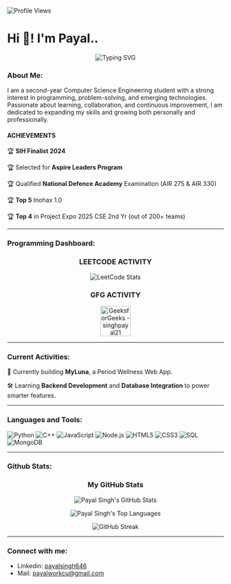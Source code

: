![Profile Views](https://komarev.com/ghpvc/?username=Payal1907&color=green)
<h1 align="left">Hi 👋! I'm Payal..</h1>
<p align="center">
  <img src="https://readme-typing-svg.herokuapp.com?font=Montserrat+ExtraBold&size=26&duration=1000&pause=500&color=FF007F&center=true&vCenter=true&width=500&lines=I+love+to+code+💻;I+am+a+cadet+🎖️;I+love+to+learn+📚" alt="Typing SVG" />
</p>
<h3 align="left">About Me: </h3>
<p>I am a second-year Computer Science Engineering student with a strong interest in programming, problem-solving, and emerging technologies. Passionate about learning, collaboration, and continuous improvement, I am dedicated to expanding my skills and growing both personally and professionally.</p>

<h4 align="left">ACHIEVEMENTS </h4>

🏆 **SIH Finalist 2024**

🏆 Selected for **Aspire Leaders Program**

🏆 Qualified **National Defence Academy** Examination (AIR 275 & AIR 330)

🏆 **Top 5** Inohax 1.0

🏆 **Top 4** in Project Expo 2025 CSE 2nd Yr (out of 200+ teams)

<hr>
<h3 align="left">Programming Dashboard:</h3>

<h3 align="center">LEETCODE ACTIVITY</h3>
<p align="center">
  <img src="https://leetcard.jacoblin.cool/singhpayal21" alt="LeetCode Stats" />
</p>
<h3 align="center">GFG ACTIVITY</h3>
<p align="center">
  <a href="https://auth.geeksforgeeks.org/user/singhpayal21" target="blank">
    <img align="center" src="https://upload.wikimedia.org/wikipedia/commons/4/43/GeeksforGeeks.svg" alt="GeeksforGeeks - singhpayal21" height="70" />
  </a>
</p>

  
<hr>

<h3 align="left">Current Activities:</h3>

🚀 Currently building **MyLuna**, a Period Wellness Web App.

🛠️ Learning **Backend Development** and **Database Integration** to power smarter features.

<hr>
<h3 align="left">Languages and Tools:</h3>

![Python](https://img.shields.io/badge/Python-3776AB?style=for-the-badge&logo=python&logoColor=white)
![C++](https://img.shields.io/badge/C++-00599C?style=for-the-badge&logo=c%2B%2B&logoColor=white)
![JavaScript](https://img.shields.io/badge/JavaScript-F7DF1E?style=for-the-badge&logo=javascript&logoColor=black)
![Node.js](https://img.shields.io/badge/Node.js-339933?style=for-the-badge&logo=node.js&logoColor=white)
![HTML5](https://img.shields.io/badge/HTML5-E34F26?style=for-the-badge&logo=html5&logoColor=white)
![CSS3](https://img.shields.io/badge/CSS3-1572B6?style=for-the-badge&logo=css3&logoColor=white)
![SQL](https://img.shields.io/badge/SQL-808080?style=for-the-badge)
![MongoDB](https://img.shields.io/badge/MongoDB-47A248?style=for-the-badge&logo=mongodb&logoColor=white)
<hr>
<h3 align="left">Github Stats:</h3>
<h3 align="center">My GitHub Stats</h3>
<p align="center">
  <img src="https://github-readme-stats.vercel.app/api?username=Payal1907&show_icons=true&theme=radical" alt="Payal Singh's GitHub Stats" />
</p>
<p align="center">
  <img src="https://github-readme-stats.vercel.app/api/top-langs/?username=Payal1907&layout=compact&theme=radical" alt="Payal Singh's Top Languages" />
</p>
<p align="center">
  <img src="https://github-readme-streak-stats.herokuapp.com/?user=Payal1907&theme=radical" alt="GitHub Streak" />
</p>
<hr>
<h3 align="left">Connect with me:</h3>

- Linkedin: [payalsingh646](https://www.linkedin.com/in/payalsingh626)
- Mail: payalworkcu@gmail.com








